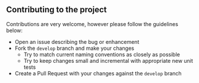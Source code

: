 ## Contributing to the project

Contributions are very welcome, however please follow the guidelines below:

* Open an issue describing the bug or enhancement
* Fork the `develop` branch and make your changes
  * Try to match current naming conventions as closely as possible
  * Try to keep changes small and incremental with appropriate new unit tests
* Create a Pull Request with your changes against the `develop` branch
